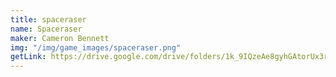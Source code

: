 ```yaml
---
title: spaceraser
name: Spaceraser
maker: Cameron Bennett
img: "/img/game_images/spaceraser.png"
getLink: https://drive.google.com/drive/folders/1k_9IQzeAe8gyhGAtorUx3rH6n6_SVgHz?usp=sharing
---
```


